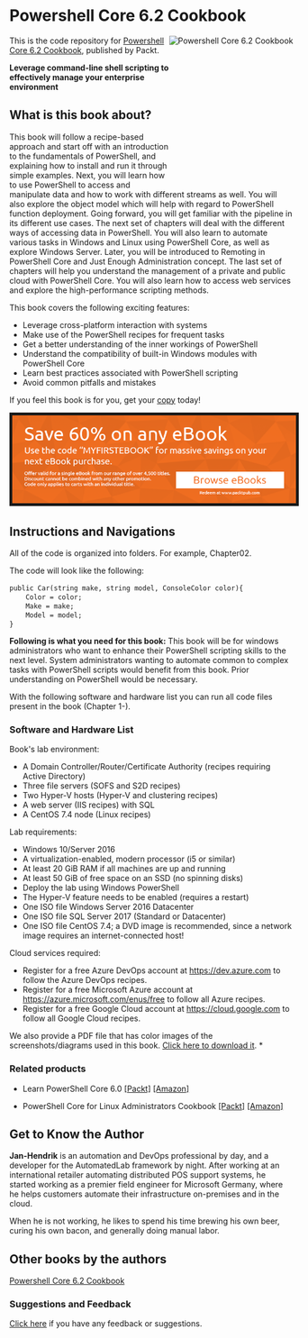 # Powershell Core 6.2 Cookbook

<a href="https://www.packtpub.com/networking-and-servers/powershell-core-62-cookbook?utm_source=github&utm_medium=repository&utm_campaign=9781789803303 "><img src="https://dz13w8afd47il.cloudfront.net/sites/default/files/imagecache/ppv4_main_book_cover/B12352.png" alt="Powershell Core 6.2 Cookbook" height="256px" align="right"></a>

This is the code repository for [Powershell Core 6.2 Cookbook](https://www.packtpub.com/networking-and-servers/powershell-core-62-cookbook?utm_source=github&utm_medium=repository&utm_campaign=9781789803303), published by Packt.

**Leverage command-line shell scripting to effectively manage your enterprise environment**

## What is this book about?
This book will follow a recipe-based approach and start off with an introduction to the fundamentals of PowerShell, and explaining how to install and run it through simple examples. Next, you will learn how to use PowerShell to access and manipulate data and how to work with different streams as well. You will also explore the object model which will help with regard to PowerShell function deployment. Going forward, you will get familiar with the pipeline in its different use cases. The next set of chapters will deal with the different ways of accessing data in PowerShell. You will also learn to automate various tasks in Windows and Linux using PowerShell Core, as well as explore Windows Server. Later, you will be introduced to Remoting in PowerShell Core and Just Enough Administration concept. The last set of chapters will help you understand the management of a private and public cloud with PowerShell Core. You will also learn how to access web services and explore the high-performance scripting methods.

This book covers the following exciting features:
* Leverage cross-platform interaction with systems 
* Make use of the PowerShell recipes for frequent tasks 
* Get a better understanding of the inner workings of PowerShell 
* Understand the compatibility of built-in Windows modules with PowerShell Core 
* Learn best practices associated with PowerShell scripting 
* Avoid common pitfalls and mistakes 

If you feel this book is for you, get your [copy](https://www.amazon.com/dp/1789803306) today!

<a href="https://www.packtpub.com/?utm_source=github&utm_medium=banner&utm_campaign=GitHubBanner"><img src="https://raw.githubusercontent.com/PacktPublishing/GitHub/master/GitHub.png" 
alt="https://www.packtpub.com/" border="5" /></a>

## Instructions and Navigations
All of the code is organized into folders. For example, Chapter02.

The code will look like the following:
```
public Car(string make, string model, ConsoleColor color){
    Color = color;
    Make = make;
    Model = model;
}
```

**Following is what you need for this book:**
This book will be for windows administrators who want to enhance their PowerShell scripting skills to the next level. System administrators wanting to automate common to complex tasks with PowerShell scripts would benefit from this book. Prior understanding on PowerShell would be necessary.

With the following software and hardware list you can run all code files present in the book (Chapter 1-).
### Software and Hardware List

Book's lab environment:
* A Domain Controller/Router/Certificate Authority (recipes requiring Active Directory)
* Three file servers (SOFS and S2D recipes)
* Two Hyper-V hosts (Hyper-V and clustering recipes)
* A web server (IIS recipes) with SQL
* A CentOS 7.4 node (Linux recipes)

Lab requirements:
* Windows 10/Server 2016
* A virtualization-enabled, modern processor (i5 or similar)
* At least 20 GiB RAM if all machines are up and running
* At least 50 GiB of free space on an SSD (no spinning disks)
* Deploy the lab using Windows PowerShell
* The Hyper-V feature needs to be enabled (requires a restart)
* One ISO file Windows Server 2016 Datacenter
* One ISO file SQL Server 2017 (Standard or Datacenter)
* One ISO file CentOS 7.4; a DVD image is recommended, since a network image requires an internet-connected host!

Cloud services required:
* Register for a free Azure DevOps account at https://dev.azure.com to follow the Azure DevOps recipes.
* Register for a free Microsoft Azure account at https://azure.microsoft.com/enus/free to follow all Azure recipes.
* Register for a free Google Cloud account at https://cloud.google.com to follow all Google Cloud recipes.
 
We also provide a PDF file that has color images of the screenshots/diagrams used in this book. [Click here to download it](https://www.packtpub.com/sites/default/files/downloads/9781789803303_ColorImages.pdf).
* 
### Related products
* Learn PowerShell Core 6.0 [[Packt]](https://www.packtpub.com/networking-and-servers/learn-powershell-core-60?utm_source=github&utm_medium=repository&utm_campaign=9781788838986) [[Amazon]](https://www.amazon.com/dp/178883898X)

* PowerShell Core for Linux Administrators Cookbook [[Packt]](https://www.packtpub.com/networking-and-servers/powershell-core-linux-administrators-cookbook?utm_source=github&utm_medium=repository&utm_campaign=9781789137231) [[Amazon]](https://www.amazon.com/dp/1789137233)

## Get to Know the Author
**Jan-Hendrik**
is an automation and DevOps professional by day, and a developer for the AutomatedLab framework by night. After working at an international retailer automating distributed POS support systems, he started working as a premier field engineer for Microsoft Germany, where he helps customers automate their infrastructure on-premises and in the cloud.

When he is not working, he likes to spend his time brewing his own beer, curing his own bacon, and generally doing manual labor.

## Other books by the authors
[Powershell Core 6.2 Cookbook](https://www.packtpub.com/networking-and-servers/powershell-core-62-cookbook?utm_source=github&utm_medium=repository&utm_campaign=9781789803303)

### Suggestions and Feedback
[Click here](https://docs.google.com/forms/d/e/1FAIpQLSdy7dATC6QmEL81FIUuymZ0Wy9vH1jHkvpY57OiMeKGqib_Ow/viewform) if you have any feedback or suggestions.


